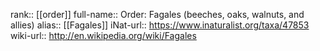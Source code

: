 

rank:: [[order]]
full-name:: Order: Fagales (beeches, oaks, walnuts, and allies)
alias:: [[Fagales]]
iNat-url:: https://www.inaturalist.org/taxa/47853
wiki-url:: http://en.wikipedia.org/wiki/Fagales